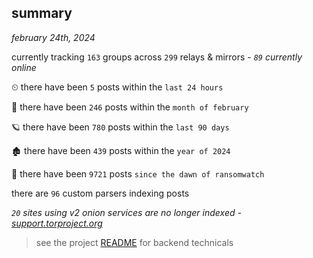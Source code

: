 
## summary
_february 24th, 2024_

currently tracking `163` groups across `299` relays & mirrors - _`89` currently online_

⏲ there have been `5` posts within the `last 24 hours`

🦈 there have been `246` posts within the `month of february`

🪐 there have been `780` posts within the `last 90 days`

🏚 there have been `439` posts within the `year of 2024`

🦕 there have been `9721` posts `since the dawn of ransomwatch`

there are `96` custom parsers indexing posts

_`20` sites using v2 onion services are no longer indexed - [support.torproject.org](https://support.torproject.org/onionservices/v2-deprecation/)_

> see the project [README](https://github.com/joshhighet/ransomwatch#ransomwatch--) for backend technicals
